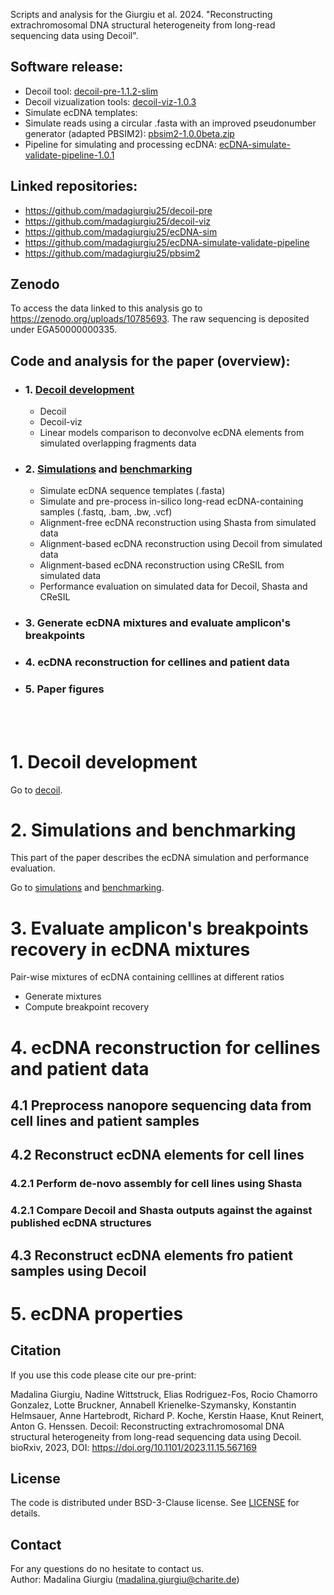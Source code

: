 Scripts and analysis for the Giurgiu et al. 2024. "Reconstructing extrachromosomal DNA structural heterogeneity from long-read sequencing data using Decoil".

## Software release:

- Decoil tool: [decoil-pre-1.1.2-slim](https://zenodo.org/api/records/10785693/draft/files/decoil-pre-1.1.2-slim.zip/content)
- Decoil vizualization tools: [decoil-viz-1.0.3](https://zenodo.org/api/records/10785693/draft/files/decoil-viz-1.0.3.zip/content)
- Simulate ecDNA templates: 
- Simulate reads using a circular .fasta with an improved pseudonumber generator (adapted PBSIM2): [pbsim2-1.0.0beta.zip](https://zenodo.org/api/records/10785693/draft/files/pbsim2-1.0.0beta.zip/content) 
- Pipeline for simulating and processing ecDNA: [ecDNA-simulate-validate-pipeline-1.0.1](https://zenodo.org/api/records/10785693/draft/files/ecDNA-simulate-validate-pipeline-1.0.1.zip/content)

## Linked repositories:
- https://github.com/madagiurgiu25/decoil-pre
- https://github.com/madagiurgiu25/decoil-viz
- https://github.com/madagiurgiu25/ecDNA-sim
- https://github.com/madagiurgiu25/ecDNA-simulate-validate-pipeline
- https://github.com/madagiurgiu25/pbsim2

## Zenodo
To access the data linked to this analysis go to https://zenodo.org/uploads/10785693.
The raw sequencing is deposited under EGA50000000335.

## Code and analysis for the paper (overview):
- ### 1. [Decoil development]((docs/decoil.md))
  - Decoil
  - Decoil-viz
  - Linear models comparison to deconvolve ecDNA elements from simulated overlapping fragments data
- ### 2. [Simulations](docs/simulations.md) and [benchmarking](docs/bechmarking.md)
  - Simulate ecDNA sequence templates (.fasta)
  - Simulate and pre-process in-silico long-read ecDNA-containing samples (.fastq, .bam, .bw, .vcf)
  - Alignment-free ecDNA reconstruction using Shasta from simulated data
  - Alignment-based ecDNA reconstruction using Decoil from simulated data
  - Alignment-based ecDNA reconstruction using CReSIL from simulated data
  - Performance evaluation on simulated data for Decoil, Shasta and CReSIL
- ### 3. Generate ecDNA mixtures and evaluate amplicon's breakpoints
- ### 4. ecDNA reconstruction for cellines and patient data 
- ### 5. Paper figures

<br/><br/>

# 1. Decoil development

Go to [decoil](docs/decoil.md).

# 2. Simulations and benchmarking
This part of the paper describes the ecDNA simulation and performance evaluation.

Go to [simulations](docs/simulations.md) and [benchmarking](docs/bechmarking.md).

# 3. Evaluate amplicon's breakpoints recovery in ecDNA mixtures

Pair-wise mixtures of ecDNA containing celllines at different ratios 
- Generate mixtures
- Compute breakpoint recovery

# 4. ecDNA reconstruction for cellines and patient data 

## 4.1 Preprocess nanopore sequencing data from cell lines and patient samples

## 4.2 Reconstruct ecDNA elements for cell lines

### 4.2.1 Perform de-novo assembly for cell lines using Shasta

### 4.2.1 Compare Decoil and Shasta outputs against the against published ecDNA structures

## 4.3 Reconstruct ecDNA elements fro patient samples using Decoil

# 5. ecDNA properties

## Citation

If you use this code please cite our pre-print:

Madalina Giurgiu, Nadine Wittstruck, Elias Rodriguez-Fos, Rocio Chamorro Gonzalez, Lotte Bruckner, Annabell Krienelke-Szymansky, Konstantin Helmsauer, Anne Hartebrodt, Richard P. Koche, Kerstin Haase, Knut Reinert, Anton G. Henssen. Decoil: Reconstructing extrachromosomal DNA structural heterogeneity from long-read sequencing data using Decoil. bioRxiv, 2023, DOI: https://doi.org/10.1101/2023.11.15.567169

## License

The code is distributed under BSD-3-Clause license. See [LICENSE](LICENSE) for details.

## Contact

For any questions do no hesitate to contact us.<br/>
Author: Madalina Giurgiu (madalina.giurgiu@charite.de)
